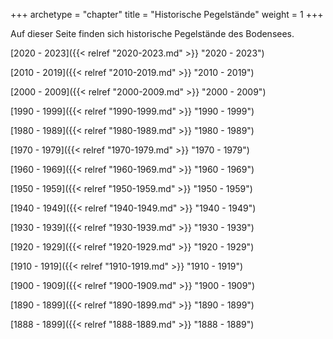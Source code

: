 +++
archetype = "chapter"
title = "Historische Pegelstände"
weight = 1
+++

Auf dieser Seite finden sich historische Pegelstände des Bodensees.

[2020 - 2023]({{< relref "2020-2023.md" >}} "2020 - 2023")

[2010 - 2019]({{< relref "2010-2019.md" >}} "2010 - 2019")

[2000 - 2009]({{< relref "2000-2009.md" >}} "2000 - 2009")

[1990 - 1999]({{< relref "1990-1999.md" >}} "1990 - 1999")

[1980 - 1989]({{< relref "1980-1989.md" >}} "1980 - 1989")

[1970 - 1979]({{< relref "1970-1979.md" >}} "1970 - 1979")

[1960 - 1969]({{< relref "1960-1969.md" >}} "1960 - 1969")

[1950 - 1959]({{< relref "1950-1959.md" >}} "1950 - 1959")

[1940 - 1949]({{< relref "1940-1949.md" >}} "1940 - 1949")

[1930 - 1939]({{< relref "1930-1939.md" >}} "1930 - 1939")

[1920 - 1929]({{< relref "1920-1929.md" >}} "1920 - 1929")

[1910 - 1919]({{< relref "1910-1919.md" >}} "1910 - 1919")

[1900 - 1909]({{< relref "1900-1909.md" >}} "1900 - 1909")

[1890 - 1899]({{< relref "1890-1899.md" >}} "1890 - 1899")

[1888 - 1899]({{< relref "1888-1889.md" >}} "1888 - 1889")